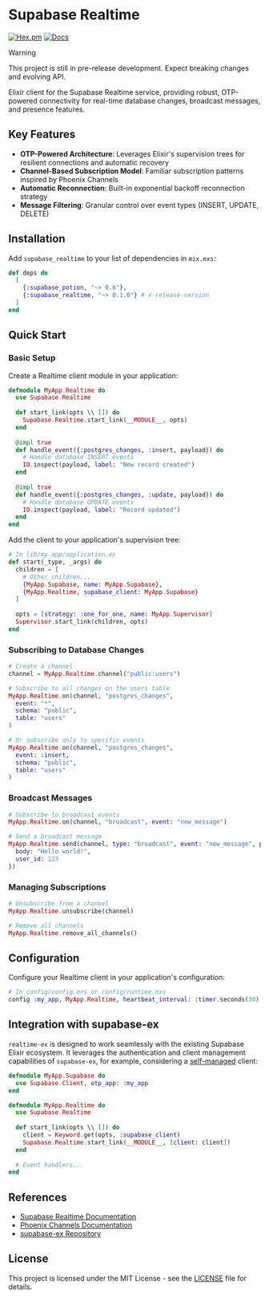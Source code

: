 # Supabase Realtime

[![Hex.pm](https://img.shields.io/hexpm/v/supabase_realtime.svg)](https://hex.pm/packages/supabase_realtime)
[![Docs](https://img.shields.io/badge/hex-docs-blue.svg)](https://hexdocs.pm/supabase_realtime)

> [!WARNING]  
>
> This project is still in pre-release development. Expect breaking changes and evolving API.

Elixir client for the Supabase Realtime service, providing robust, OTP-powered connectivity for real-time database changes, broadcast messages, and presence features.

## Key Features

- **OTP-Powered Architecture**: Leverages Elixir's supervision trees for resilient connections and automatic recovery
- **Channel-Based Subscription Model**: Familiar subscription patterns inspired by Phoenix Channels
- **Automatic Reconnection**: Built-in exponential backoff reconnection strategy
- **Message Filtering**: Granular control over event types (INSERT, UPDATE, DELETE)

## Installation

Add `supabase_realtime` to your list of dependencies in `mix.exs`:

```elixir
def deps do
  [
    {:supabase_potion, "~> 0.6"},
    {:supabase_realtime, "~> 0.1.0"} # x-release-version
  ]
end
```

## Quick Start

### Basic Setup

Create a Realtime client module in your application:

```elixir
defmodule MyApp.Realtime do
  use Supabase.Realtime
  
  def start_link(opts \\ []) do
    Supabase.Realtime.start_link(__MODULE__, opts)
  end
  
  @impl true
  def handle_event({:postgres_changes, :insert, payload}) do
    # Handle database INSERT events
    IO.inspect(payload, label: "New record created")
  end
  
  @impl true
  def handle_event({:postgres_changes, :update, payload}) do
    # Handle database UPDATE events
    IO.inspect(payload, label: "Record updated")
  end
end
```

Add the client to your application's supervision tree:

```elixir
# In lib/my_app/application.ex
def start(_type, _args) do
  children = [
    # Other children...
    {MyApp.Supabase, name: MyApp.Supabase},
    {MyApp.Realtime, supabase_client: MyApp.Supabase}
  ]
  
  opts = [strategy: :one_for_one, name: MyApp.Supervisor]
  Supervisor.start_link(children, opts)
end
```

### Subscribing to Database Changes

```elixir
# Create a channel
channel = MyApp.Realtime.channel("public:users")

# Subscribe to all changes on the users table
MyApp.Realtime.on(channel, "postgres_changes", 
  event: "*", 
  schema: "public",
  table: "users"
)

# Or subscribe only to specific events
MyApp.Realtime.on(channel, "postgres_changes", 
  event: :insert, 
  schema: "public",
  table: "users"
)
```

### Broadcast Messages

```elixir
# Subscribe to broadcast events
MyApp.Realtime.on(channel, "broadcast", event: "new_message")

# Send a broadcast message
MyApp.Realtime.send(channel, type: "broadcast", event: "new_message", payload: %{
  body: "Hello world!",
  user_id: 123
})
```

### Managing Subscriptions

```elixir
# Unsubscribe from a channel
MyApp.Realtime.unsubscribe(channel)

# Remove all channels
MyApp.Realtime.remove_all_channels()
```

## Configuration

Configure your Realtime client in your application's configuration:

```elixir
# In config/config.exs or config/runtime.exs
config :my_app, MyApp.Realtime, heartbeat_interval: :timer.seconds(30),
```

## Integration with supabase-ex

`realtime-ex` is designed to work seamlessly with the existing Supabase Elixir ecosystem. It leverages the authentication and client management capabilities of `supabase-ex`, for example, considering a [self-managed](https://github.com/supabase-community/supabase-ex?tab=readme-ov-file#self-managed-clients) client:

```elixir
defmodule MyApp.Supabase do
  use Supabase.Client, otp_app: :my_app
end

defmodule MyApp.Realtime do
  use Supabase.Realtime
  
  def start_link(opts \\ []) do
    client = Keyword.get(opts, :supabase_client)
    Supabase.Realtime.start_link(__MODULE__, [client: client])
  end
  
  # Event handlers...
end
```

## References

- [Supabase Realtime Documentation](https://supabase.com/docs/guides/realtime)
- [Phoenix Channels Documentation](https://hexdocs.pm/phoenix/Phoenix.Channel.html)
- [supabase-ex Repository](https://github.com/zoedsoupe/supabase-ex)

## License

This project is licensed under the MIT License - see the [LICENSE](./LICENSE) file for details.
